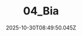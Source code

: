 ---
title: "04_Bia"
description: ""
image: "/uploads/photos/1761814190038-04_Bia.webp"
thumbnail: "/uploads/photos/1761814190038-04_Bia-thumb.webp"
width: 4000
height: 6000
featured: false
date: 2025-10-30T08:49:50.045Z
order: 0
---